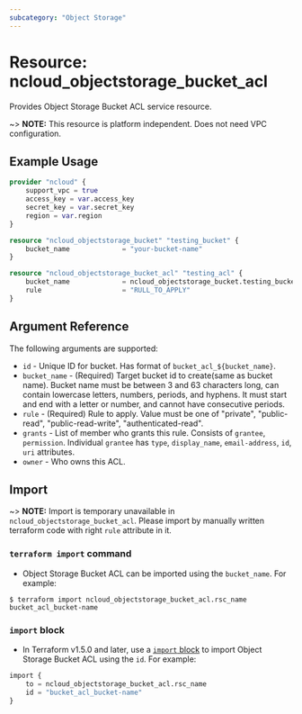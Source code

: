 ```yaml
---
subcategory: "Object Storage"
---
```



# Resource: ncloud_objectstorage_bucket_acl

Provides Object Storage Bucket ACL service resource.

~> **NOTE:** This resource is platform independent. Does not need VPC configuration.

## Example Usage

```terraform
provider "ncloud" {
    support_vpc = true
    access_key = var.access_key
    secret_key = var.secret_key
    region = var.region
}

resource "ncloud_objectstorage_bucket" "testing_bucket" {
    bucket_name				= "your-bucket-name"
}

resource "ncloud_objectstorage_bucket_acl" "testing_acl" {
    bucket_name				= ncloud_objectstorage_bucket.testing_bucket.bucket_name
    rule					= "RULL_TO_APPLY"
}
```

## Argument Reference

The following arguments are supported:

* `id` - Unique ID for bucket. Has format of `bucket_acl_${bucket_name}`.
* `bucket_name` - (Required) Target bucket id to create(same as bucket name). Bucket name must be between 3 and 63 characters long, can contain lowercase letters, numbers, periods, and hyphens. It must start and end with a letter or number, and cannot have consecutive periods.
* `rule` - (Required) Rule to apply. Value must be one of "private", "public-read", "public-read-write", "authenticated-read".
* `grants` - List of member who grants this rule. Consists of `grantee`, `permission`. Individual `grantee` has `type`, `display_name`, `email-address`, `id`, `uri` attributes.
* `owner` - Who owns this ACL.

## Import

~> **NOTE:** Import is temporary unavailable in `ncloud_objectstorage_bucket_acl`. Please import by manually written terraform code with right `rule` attribute in it.

### `terraform import` command

* Object Storage Bucket ACL can be imported using the `bucket_name`. For example:

```console
$ terraform import ncloud_objectstorage_bucket_acl.rsc_name bucket_acl_bucket-name
```

### `import` block

* In Terraform v1.5.0 and later, use a [`import` block](https://developer.hashicorp.com/terraform/language/import) to import Object Storage Bucket ACL using the `id`. For example:

```terraform
import {
    to = ncloud_objectstorage_bucket_acl.rsc_name
    id = "bucket_acl_bucket-name"
}
```